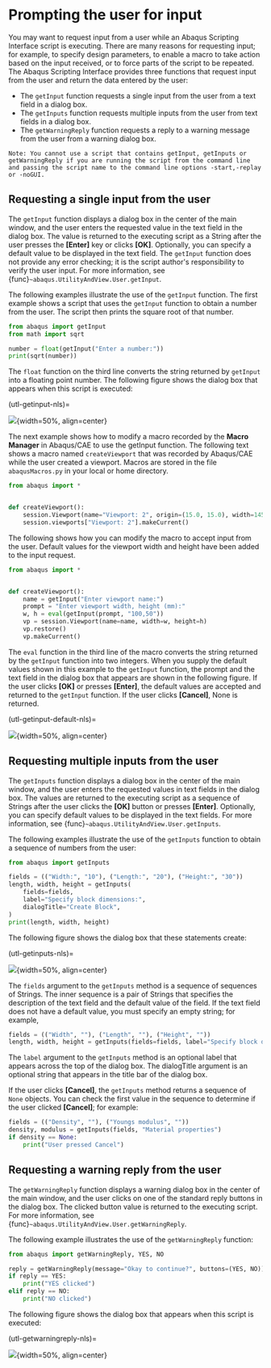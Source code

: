 # Prompting the user for input

You may want to request input from a user while an Abaqus Scripting Interface script is executing. There are many reasons for requesting input; for example, to specify design parameters, to enable a macro to take action based on the input received, or to force parts of the script to be repeated. The Abaqus Scripting Interface provides three functions that request input from the user and return the data entered by the user:

- The `getInput` function requests a single input from the user from a text field in a dialog box.
- The `getInputs` function requests multiple inputs from the user from text fields in a dialog box.
- The `getWarningReply` function requests a reply to a warning message from the user from a warning dialog box.

```{note}
Note: You cannot use a script that contains getInput, getInputs or getWarningReply if you are running the script from the command line and passing the script name to the command line options -start,-replay or -noGUI.
```

## Requesting a single input from the user

The `getInput` function displays a dialog box in the center of the main window, and the user enters the requested value in the text field in the dialog box. The value is returned to the executing script as a String after the user presses the **\[Enter\]** key or clicks **\[OK\]**. Optionally, you can specify a default value to be displayed in the text field. The `getInput` function does not provide any error checking; it is the script author's responsibility to verify the user input. For more information, see {func}`~abaqus.UtilityAndView.User.getInput`.

The following examples illustrate the use of the `getInput` function. The first example shows a script that uses the `getInput` function to obtain a number from the user. The script then prints the square root of that number.

```python
from abaqus import getInput
from math import sqrt

number = float(getInput("Enter a number:"))
print(sqrt(number))
```

The `float` function on the third line converts the string returned by `getInput` into a floating point number. The following figure shows the dialog box that appears when this script is executed:

(utl-getinput-nls)=

![](/images/utl-getinput-nls.png){width=50%, align=center}

The next example shows how to modify a macro recorded by the **Macro Manager** in Abaqus/CAE to use the getInput function. The following text shows a macro named `createViewport` that was recorded by Abaqus/CAE while the user created a viewport. Macros are stored in the file `abaqusMacros.py` in your local or home directory.

```python
from abaqus import *


def createViewport():
    session.Viewport(name="Viewport: 2", origin=(15.0, 15.0), width=145.0, height=90.0)
    session.viewports["Viewport: 2"].makeCurrent()
```

The following shows how you can modify the macro to accept input from the user. Default values for the viewport width and height have been added to the input request.

```python
from abaqus import *


def createViewport():
    name = getInput("Enter viewport name:")
    prompt = "Enter viewport width, height (mm):"
    w, h = eval(getInput(prompt, "100,50"))
    vp = session.Viewport(name=name, width=w, height=h)
    vp.restore()
    vp.makeCurrent()
```

The `eval` function in the third line of the macro converts the string returned by the `getInput` function into two integers. When you supply the default values shown in this example to the `getInput` function, the prompt and the text field in the dialog box that appears are shown in the following figure. If the user clicks **\[OK\]** or presses **\[Enter\]**, the default values are accepted and returned to the `getInput` function. If the user clicks **\[Cancel\]**, None is returned.

(utl-getinput-default-nls)=

![](/images/utl-getinput-default-nls.png){width=50%, align=center}

## Requesting multiple inputs from the user

The `getInputs` function displays a dialog box in the center of the main window, and the user enters the requested values in text fields in the dialog box. The values are returned to the executing script as a sequence of Strings after the user clicks the **\[OK\]** button or presses **\[Enter\]**. Optionally, you can specify default values to be displayed in the text fields. For more information, see {func}`~abaqus.UtilityAndView.User.getInputs`.

The following examples illustrate the use of the `getInputs` function to obtain a sequence of numbers from the user:

```python
from abaqus import getInputs

fields = (("Width:", "10"), ("Length:", "20"), ("Height:", "30"))
length, width, height = getInputs(
    fields=fields,
    label="Specify block dimensions:",
    dialogTitle="Create Block",
)
print(length, width, height)
```

The following figure shows the dialog box that these statements create:

(utl-getinputs-nls)=

![](/images/utl-getinputs-nls.png){width=50%, align=center}

The `fields` argument to the `getInputs` method is a sequence of sequences of Strings. The inner sequence is a pair of Strings that specifies the description of the text field and the default value of the field. If the text field does not have a default value, you must specify an empty string; for example,

```python
fields = (("Width", ""), ("Length", ""), ("Height", ""))
length, width, height = getInputs(fields=fields, label="Specify block dimensions:")
```

The `label` argument to the `getInputs` method is an optional label that appears across the top of the dialog box. The dialogTitle argument is an optional string that appears in the title bar of the dialog box.

If the user clicks **\[Cancel\]**, the `getInputs` method returns a sequence of `None` objects. You can check the first value in the sequence to determine if the user clicked **\[Cancel\]**; for example:

```python
fields = (("Density", ""), ("Youngs modulus", ""))
density, modulus = getInputs(fields, "Material properties")
if density == None:
    print("User pressed Cancel")
```

## Requesting a warning reply from the user

The `getWarningReply` function displays a warning dialog box in the center of the main window, and the user clicks on one of the standard reply buttons in the dialog box. The clicked button value is returned to the executing script. For more information, see {func}`~abaqus.UtilityAndView.User.getWarningReply`.

The following example illustrates the use of the `getWarningReply` function:

```python
from abaqus import getWarningReply, YES, NO

reply = getWarningReply(message="Okay to continue?", buttons=(YES, NO))
if reply == YES:
    print("YES clicked")
elif reply == NO:
    print("NO clicked")
```

The following figure shows the dialog box that appears when this script is executed:

(utl-getwarningreply-nls)=

![](/images/utl-getwarningreply-nls.png){width=50%, align=center}
